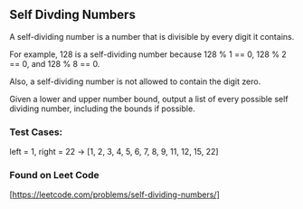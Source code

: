 ## Self Divding Numbers

A self-dividing number is a number that is divisible by every digit it contains.

For example, 128 is a self-dividing number because 128 % 1 == 0, 128 % 2 == 0, and 128 % 8 == 0.

Also, a self-dividing number is not allowed to contain the digit zero.

Given a lower and upper number bound, output a list of every possible self dividing number, including the bounds if possible.

### Test Cases:

left = 1, right = 22 -> [1, 2, 3, 4, 5, 6, 7, 8, 9, 11, 12, 15, 22]


### Found on Leet Code
[https://leetcode.com/problems/self-dividing-numbers/]